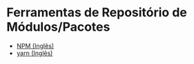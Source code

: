 # Ferramentas de Repositório de Módulos/Pacotes

* [NPM (Inglês)](https://www.npmjs.com/)
* [yarn (Inglês)](https://yarnpkg.com/)
